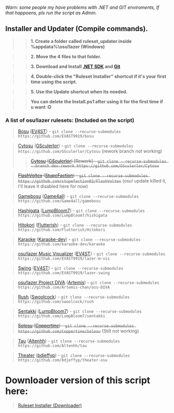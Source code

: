 _Warn: some people my have problems with .NET and GIT enviroments, If that happoens, pls run the script as Admin._

## **Installer and Updater (Compile commands).**
>> **1. Create a folder called ruleset_updater inside %appdata%\osu!lazer (Windows)**

>> **2. Move the 4 files to that folder.**

>> **3. Download and Install [.NET SDK](https://dotnet.microsoft.com/download) and [Git](https://git-scm.com/downloads)**

>> **4. Double-click the "Ruleset Installer" shortcut if it's your first time using the script.**

>> **5. Use the Update shortcut when its needed.**

>> **You can delete the Install.ps1 after using it for the first time if u want :D**


### A list of osu!lazer rulesets: (Included on the script)


> [Bosu](https://github.com/EVAST9919/bosu) ([EV4ST](https://github.com/EVAST9919)) - `git clone --recurse-submodules https://github.com/EVAST9919/bosu`

> [Cytosu]() ([GSculerlor](https://github.com/GSculerlor)) - `git clone --recurse-submodules https://github.com/GSculerlor/Cytosu` (rework branch not working)
>> ~~[Cytosu](https://github.com/GSculerlor/Cytosu/tree/dev-rework) ([GSculerlor](https://github.com/GSculerlor)) [Rework] - `git clone --recurse-submodules --branch dev-rework https://github.com/GSculerlor/Cytosu`~~

> ~~[FlashVoltex](https://github.com/stupefaction02/FlashVoltex) ([StupeFaction](https://github.com/stupefaction02)) - `git clone --recurse-submodules https://github.com/stupefaction02/FlashVoltex`~~ (osu! update killed it, I'll leave it disabled here for now)

> [Gamebosu](https://github.com/Game4all/gamebosu) ([Game4all](https://github.com/Game4all)) - `git clone --recurse-submodules https://github.com/Game4all/gamebosu`

> [Hashigata](https://github.com/LumpBloom7/hishigata) ([LumpBloom7](https://github.com/LumpBloom7)) - `git clone --recurse-submodules https://github.com/LumpBloom7/hishigata`

> [Hitokori](https://github.com/Flutterish/Hitokori) ([Flutterish](https://github.com/Flutterish)) - `git clone --recurse-submodules https://github.com/Flutterish/Hitokori`

> [Karaoke](https://github.com/karaoke-dev/karaoke) ([Karaoke-dev](https://github.com/karaoke-dev)) - `git clone --recurse-submodules https://github.com/karaoke-dev/karaoke`

> [osu!lazer Music Visualizer](https://github.com/EVAST9919/lazer-m-vis) ([EV4ST](https://github.com/EVAST9919)) - `git clone --recurse-submodules https://github.com/EVAST9919/lazer-m-vis`

> [Swing](https://github.com/EVAST9919/lazer-swing) ([EV4ST](https://github.com/EVAST9919)) - `git clone --recurse-submodules https://github.com/EVAST9919/lazer-swing`

> [osu!lazer Project DIVA](https://github.com/Artemis-chan/osu-DIVA) ([Artemis](https://github.com/Artemis-chan)) - `git clone --recurse-submodules https://github.com/Artemis-chan/osu-DIVA`

> [Rush](https://github.com/swoolcock/rush) ([Swoolcock](https://github.com/swoolcock)) - `git clone --recurse-submodules https://github.com/swoolcock/rush`

> [Sentakki](https://github.com/LumpBloom7/sentakki) ([LumpBloom7](https://github.com/LumpBloom7)) - `git clone --recurse-submodules https://github.com/LumpBloom7/sentakki`

> ~~[Solosu](https://github.com/Coppertine/Solosu) ([Coppertine](https://github.com/Coppertine)) - `git clone --recurse-submodules https://github.com/Coppertine/Solosu`~~ (Still not working)

> [Tau](https://github.com/Altenhh/tau) ([Altenhh](https://github.com/Altenhh)) - `git clone --recurse-submodules https://github.com/Altenhh/tau`

> [Theater](https://github.com/bdjeffyp/theater-osu) ([bdjeffyp](https://github.com/bdjeffyp)) - `git clone --recurse-submodules https://github.com/bdjeffyp/theater-osu`

# Downloader version of this script here:
> [Ruleset Installer (Downloader)](https://github.com/Hexality/osu-ruleset-installer)
